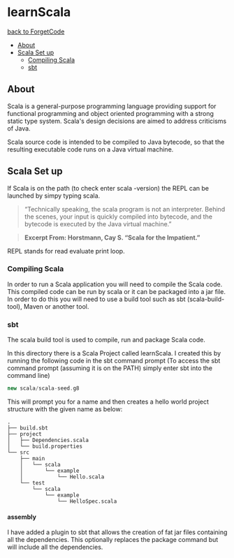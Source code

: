 # learnScala
[back to ForgetCode](../README.md)
<!-- MarkdownTOC autolink="true" bracket="round" indent="    "-->

- [About](#about)
- [Scala Set up](#scala-set-up)
    - [Compiling Scala](#compiling-scala)
    - [sbt](#sbt)

<!-- /MarkdownTOC -->

## About 
Scala is a general-purpose programming language providing support for functional programming and object oriented programming with a strong static type system. Scala's design decisions are aimed to address criticisms of Java.

Scala source code is intended to be compiled to Java bytecode, so that the resulting executable code runs on a Java virtual machine. 


## Scala Set up

If Scala is on the path (to check enter scala -version) the REPL can be launched by simpy typing scala.

> “Technically speaking, the scala program is not an interpreter. Behind the scenes, your input is quickly compiled into bytecode, and the bytecode is executed by the Java virtual machine.”

> **Excerpt From: Horstmann, Cay S. “Scala for the Impatient.”**

REPL stands for read evaluate print loop.

### Compiling Scala
In order to run a Scala application you will need to compile the Scala code. This compiled code can be run by scala or it can be packaged into a jar file. In order to do this you will need to use a build tool such as sbt (scala-build-tool), Maven or another tool.


### sbt
The scala build tool is used to compile, run and package Scala code.

In this directory there is a Scala Project called learnScala. I created this by running the following code in the sbt command prompt (To access the sbt command prompt (assuming it is on the PATH) simply enter sbt into the command line)

```sbt
new scala/scala-seed.g8
```
This will prompt you for a name and then creates a  hello world project structure with the given name as below:

```
.
├── build.sbt
├── project
│   ├── Dependencies.scala
│   └── build.properties
└── src
    ├── main
    │   └── scala
    │       └── example
    │           └── Hello.scala
    └── test
        └── scala
            └── example
                └── HelloSpec.scala
```

#### assembly
I have added a plugin to sbt that allows the creation of fat jar files containing all the dependencies. This optionally replaces the package command but will include all the dependencies.


